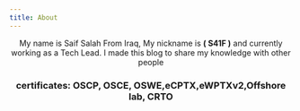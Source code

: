 ```yaml
---
title: About
---
```


<center>

My name is Saif Salah From Iraq, My nickname is <b>( S41F )</b> and currently working as a Tech Lead.
I made this blog to share my knowledge with other people
<br>
<h3>certificates: OSCP, OSCE, OSWE,eCPTX,eWPTXv2,Offshore lab, CRTO</h3>
</center>




